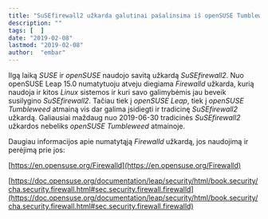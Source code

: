 ```yaml
---
title: "SuSEfirewall2 užkarda galutinai pašalinsima iš openSUSE Tumbleweed/Factory 2019 m. viduryje"
description: ""
tags: [  ]
date: "2019-02-08"
lastmod: "2019-02-08"
author:  "embar"
---
```

Ilgą laiką _SUSE_ ir _openSUSE_ naudojo savitą užkardą _SuSEfirewall2_. Nuo openSUSE Leap 15.0 numatytuoju atveju diegiama _Firewalld_ užkarda, kurią naudoja ir kitos _Linux_ sistemos ir kuri savo galimybėmis jau beveik susilygino _SuSEfirewall2_. Tačiau tiek į _openSUSE Leap_, tiek į _openSUSE Tumbleweed_ atmainą vis dar galima įsidiegti ir tradicinę _SuSEfirewall2_ užkardą. Galiausiai maždaug nuo 2019-06-30 tradicinės _SuSEfirewall2_ užkardos nebeliks _openSUSE Tumbleweed_ atmainoje.

Daugiau informacijos apie numatytąją _Firewalld_ užkardą, jos naudojimą ir perėjimą prie jos:

[https://en.opensuse.org/Firewalld](https://en.opensuse.org/Firewalld)

[https://doc.opensuse.org/documentation/leap/security/html/book.security/cha.security.firewall.html#sec.security.firewall.firewalld](https://doc.opensuse.org/documentation/leap/security/html/book.security/cha.security.firewall.html#sec.security.firewall.firewalld)
